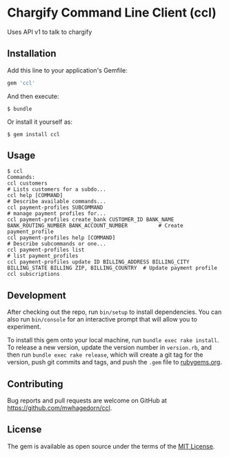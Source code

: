 # Chargify Command Line Client (ccl)

Uses API v1 to talk to chargify

## Installation

Add this line to your application's Gemfile:

```ruby
gem 'ccl'
```

And then execute:

    $ bundle

Or install it yourself as:

    $ gem install ccl

## Usage

    $ ccl
    Commands:
    ccl customers                                                                                           # Lists customers for a subdo...
    ccl help [COMMAND]                                                                                      # Describe available commands...
    ccl payment-profiles SUBCOMMAND                                                                         # manage payment profiles for...
    ccl payment-profiles create_bank CUSTOMER_ID BANK_NAME BANK_ROUTING_NUMBER BANK_ACCOUNT_NUMBER          # Create payment_profile
    ccl payment-profiles help [COMMAND]                                                                     # Describe subcommands or one...
    ccl payment-profiles list                                                                               # list payment_profiles
    ccl payment-profiles update ID BILLING_ADDRESS BILLING_CITY BILLING_STATE BILLING ZIP, BILLING_COUNTRY  # Update payment profile
    ccl subscriptions

## Development

After checking out the repo, run `bin/setup` to install dependencies. You can also run `bin/console` for an interactive prompt that will allow you to experiment.

To install this gem onto your local machine, run `bundle exec rake install`. To release a new version, update the version number in `version.rb`, and then run `bundle exec rake release`, which will create a git tag for the version, push git commits and tags, and push the `.gem` file to [rubygems.org](https://rubygems.org).

## Contributing

Bug reports and pull requests are welcome on GitHub at https://github.com/mwhagedorn/ccl.

## License

The gem is available as open source under the terms of the [MIT License](https://opensource.org/licenses/MIT).
